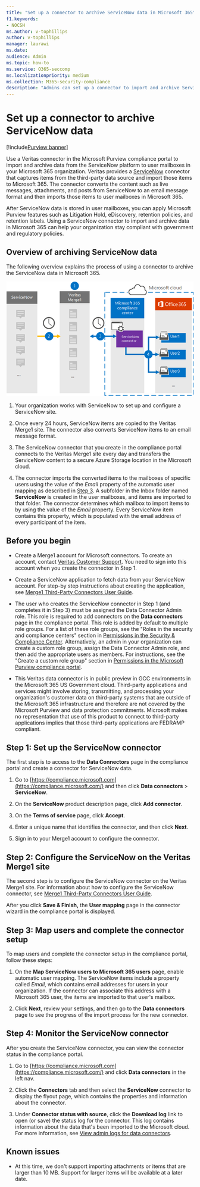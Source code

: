 ```yaml
---
title: "Set up a connector to archive ServiceNow data in Microsoft 365"
f1.keywords:
- NOCSH
ms.author: v-tophillips
author: v-tophillips
manager: laurawi
ms.date: 
audience: Admin
ms.topic: how-to
ms.service: O365-seccomp
ms.localizationpriority: medium
ms.collection: M365-security-compliance
description: "Admins can set up a connector to import and archive ServiceNow data from Veritas to Microsoft 365. This connector lets you archive data from third-party data sources in Microsoft 365. After your archive this data, you can use compliance features such as legal hold, content search, and retention policies to manage third-party data."
---
```


# Set up a connector to archive ServiceNow data

[!include[Purview banner](../includes/purview-rebrand-banner.md)]

Use a Veritas connector in the Microsoft Purview compliance portal to import and archive data from the ServiceNow platform to user mailboxes in your Microsoft 365 organization. Veritas provides a [ServiceNow](https://globanet.com/servicenow/) connector that captures items from the third-party data source and import those items to Microsoft 365. The connector converts the content such as live messages, attachments, and posts from ServiceNow to an email message format and then imports those items to user mailboxes in Microsoft 365.

After ServiceNow data is stored in user mailboxes, you can apply Microsoft Purview features such as Litigation Hold, eDiscovery, retention policies, and retention labels. Using a ServiceNow connector to import and archive data in Microsoft 365 can help your organization stay compliant with government and regulatory policies.

## Overview of archiving ServiceNow data

The following overview explains the process of using a connector to archive the ServiceNow data in Microsoft 365.

![Archiving workflow for ServiceNow data.](../media/ServiceNowConnectorWorkflow.png)

1. Your organization works with ServiceNow to set up and configure a ServiceNow site.

2. Once every 24 hours, ServiceNow items are copied to the Veritas Merge1 site. The connector also converts ServiceNow items to an email message format.

3. The ServiceNow connector that you create in the compliance portal connects to the Veritas Merge1 site every day and transfers the ServiceNow content to a secure Azure Storage location in the Microsoft cloud.

4. The connector imports the converted items to the mailboxes of specific users using the value of the *Email* property of the automatic user mapping as described in [Step 3](#step-3-map-users-and-complete-the-connector-setup). A subfolder in the Inbox folder named **ServiceNow** is created in the user mailboxes, and items are imported to that folder. The connector determines which mailbox to import items to by using the value of the *Email* property. Every ServiceNow item contains this property, which is populated with the email address of every participant of the item.

## Before you begin

- Create a Merge1 account for Microsoft connectors. To create an account, contact [Veritas Customer Support](https://www.veritas.com/content/support/). You need to sign into this account when you create the connector in Step 1.

- Create a ServiceNow application to fetch data from your ServiceNow account. For step-by step instructions about creating the application, see [Merge1 Third-Party Connectors User Guide](https://docs.ms.merge1.globanetportal.com/Merge1%20Third-Party%20Connectors%20ServiceNow%20User%20Guide%20.pdf).

- The user who creates the ServiceNow connector in Step 1 (and completes it in Step 3) must be assigned the Data Connector Admin role. This role is required to add connectors on the **Data connectors** page in the compliance portal. This role is added by default to multiple role groups. For a list of these role groups, see the "Roles in the security and compliance centers" section in [Permissions in the Security & Compliance Center](../security/office-365-security/permissions-in-the-security-and-compliance-center.md#roles-in-the-security--compliance-center). Alternatively, an admin in your organization can create a custom role group, assign the Data Connector Admin role, and then add the appropriate users as members. For instructions, see the "Create a custom role group" section in [Permissions in the Microsoft Purview compliance portal](microsoft-365-compliance-center-permissions.md#create-a-custom-role-group).

- This Veritas data connector is in public preview in GCC environments in the Microsoft 365 US Government cloud. Third-party applications and services might involve storing, transmitting, and processing your organization's customer data on third-party systems that are outside of the Microsoft 365 infrastructure and therefore are not covered by the Microsoft Purview and data protection commitments. Microsoft makes no representation that use of this product to connect to third-party applications implies that those third-party applications are FEDRAMP compliant.

## Step 1: Set up the ServiceNow connector

The first step is to access to the **Data Connectors** page in the compliance portal and create a connector for ServiceNow data.

1. Go to [https://compliance.microsoft.com](https://compliance.microsoft.com/) and then click **Data connectors** > **ServiceNow**.

2. On the **ServiceNow** product description page, click **Add connector**.

3. On the **Terms of service** page, click **Accept**.

4. Enter a unique name that identifies the connector, and then click **Next**.

5. Sign in to your Merge1 account to configure the connector.

## Step 2: Configure the ServiceNow on the Veritas Merge1 site

The second step is to configure the ServiceNow connector on the Veritas Merge1 site. For information about how to configure the ServiceNow connector, see [Merge1 Third-Party Connectors User Guide](https://docs.ms.merge1.globanetportal.com/Merge1%20Third-Party%20Connectors%20ServiceNow%20User%20Guide%20.pdf).

After you click **Save & Finish,** the **User mapping** page in the connector wizard in the compliance portal is displayed.

## Step 3: Map users and complete the connector setup

To map users and complete the connector setup in the compliance portal, follow these steps:

1. On the **Map ServiceNow users to Microsoft 365 users** page, enable automatic user mapping. The ServiceNow items include a property called *Email*, which contains email addresses for users in your organization. If the connector can associate this address with a Microsoft 365 user, the items are imported to that user's mailbox.

2. Click **Next**, review your settings, and then go to the **Data connectors** page to see the progress of the import process for the new connector.

## Step 4: Monitor the ServiceNow connector

After you create the ServiceNow connector, you can view the connector status in the compliance portal.

1. Go to [https://compliance.microsoft.com](https://compliance.microsoft.com/) and click **Data connectors** in the left nav.

2. Click the **Connectors** tab and then select the **ServiceNow** connector to display the flyout page, which contains the properties and information about the connector.

3. Under **Connector status with source**, click the **Download log** link to open (or save) the status log for the connector. This log contains information about the data that's been imported to the Microsoft cloud. For more information, see [View admin logs for data connectors](data-connector-admin-logs.md).

## Known issues

- At this time, we don't support importing attachments or items that are larger than 10 MB. Support for larger items will be available at a later date.